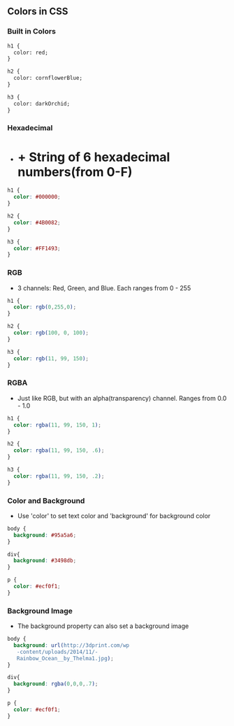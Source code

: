 ## Colors in CSS ##

### Built in Colors ###

```html
h1 {
  color: red;
}

h2 {
  color: cornflowerBlue;
}

h3 {
  color: darkOrchid;
}
```
### Hexadecimal ###

* # + String of 6 hexadecimal numbers(from 0-F)
```css
h1 {
  color: #000000;
}

h2 {
  color: #4B0082;
}

h3 {
  color: #FF1493;
}
```
### RGB ###

* 3 channels: Red, Green, and Blue.  Each ranges from 0 - 255
```css
h1 {
  color: rgb(0,255,0);
}

h2 {
  color: rgb(100, 0, 100);
}

h3 {
  color: rgb(11, 99, 150);
}
```

### RGBA ###
* Just like RGB, but with an alpha(transparency) channel.  Ranges from 0.0 - 1.0

```css
h1 {
  color: rgba(11, 99, 150, 1);
}

h2 {
  color: rgba(11, 99, 150, .6);
}

h3 {
  color: rgba(11, 99, 150, .2);
}
```
### Color and Background ###

* Use 'color' to set text color and 'background' for background color

```css
body {
  background: #95a5a6;
}

div{
  background: #3498db;
}

p {
  color: #ecf0f1;
}
```
### Background Image ###
* The background property can also set a background image
```css
body {
  background: url(http://3dprint.com/wp
   -content/uploads/2014/11/-
   Rainbow_Ocean__by_Thelma1.jpg);
}

div{
  background: rgba(0,0,0,.7);
}

p {
  color: #ecf0f1;
}
```